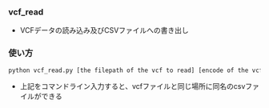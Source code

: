  ### vcf_read 
  - VCFデータの読み込み及びCSVファイルへの書き出し

 ### 使い方
```bash
python vcf_read.py [the filepath of the vcf to read] [encode of the vcf file]
```
 - 上記をコマンドライン入力すると、vcfファイルと同じ場所に同名のcsvファイルができる